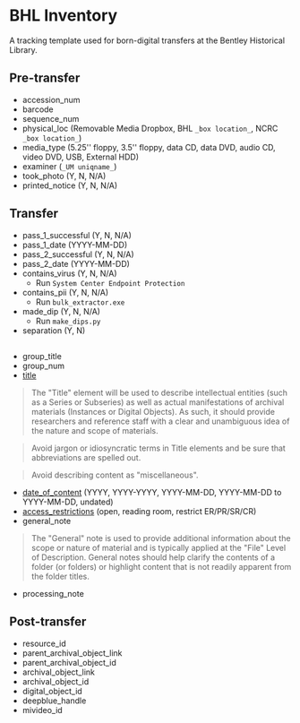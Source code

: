 # BHL Inventory

A tracking template used for born-digital transfers at the Bentley Historical Library.

## Pre-transfer
- accession_num
- barcode
- sequence_num
- physical_loc (Removable Media Dropbox, BHL `_box location_`, NCRC `_box location_`)
- media_type (5.25'' floppy, 3.5'' floppy, data CD, data DVD, audio CD, video DVD, USB, External HDD)
- examiner (`_UM uniqname_`)
- took_photo (Y, N, N/A)
- printed_notice (Y, N, N/A)

## Transfer
- pass_1_successful (Y, N, N/A)
- pass_1_date (YYYY-MM-DD)
- pass_2_successful (Y, N, N/A)
- pass_2_date (YYYY-MM-DD)
- contains_virus (Y, N, N/A)
  - Run `System Center Endpoint Protection`
- contains_pii (Y, N, N/A)
  - Run `bulk_extractor.exe`
- made_dip (Y, N, N/A)
  - Run `make_dips.py`
- separation (Y, N)

##
- group_title
- group_num
- [title](https://sites.google.com/a/umich.edu/bhl-archival-curation/processing-archival-collections/09-description/c-aspace-archival-objects#basic)
> The "Title" element will be used to describe intellectual entities (such as a Series or Subseries) as well as actual manifestations of archival materials (Instances or Digital Objects).  As such, it should provide researchers and reference staff with a clear and unambiguous idea of the nature and scope of materials. 

> Avoid jargon or idiosyncratic terms in Title elements and be sure that abbreviations are spelled out. 

> Avoid describing content as "miscellaneous".
- [date_of_content](https://sites.google.com/a/umich.edu/bhl-archival-curation/processing-archival-collections/09-description/c-aspace-archival-objects#dates
) (YYYY, YYYY-YYYY, YYYY-MM-DD, YYYY-MM-DD to YYYY-MM-DD, undated)
- [access_restrictions](https://sites.google.com/a/umich.edu/bhl-archival-curation/processing-archival-collections/09-description/c-aspace-archival-objects#notes
) (open, reading room, restrict ER/PR/SR/CR)
- general_note
> The "General" note is used to provide additional information about the scope or nature of material and is typically applied at the "File" Level of Description.  General notes should help clarify the contents of a folder (or folders) or highlight content that is not readily apparent from the folder titles.
- processing_note

## Post-transfer
- resource_id
- parent_archival_object_link
- parent_archival_object_id
- archival_object_link
- archival_object_id
- digital_object_id
- deepblue_handle
- mivideo_id
